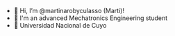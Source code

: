 - 👋 Hi, I’m @martinarobyculasso (Marti)!
- 🤖 I'm an advanced Mechatronics Engineering student
- 📕 Universidad Nacional de Cuyo

<!---
martinarobyculasso/martinarobyculasso is a ✨ special ✨ repository because its `README.md` (this file) appears on your GitHub profile.
You can click the Preview link to take a look at your changes.
--->
